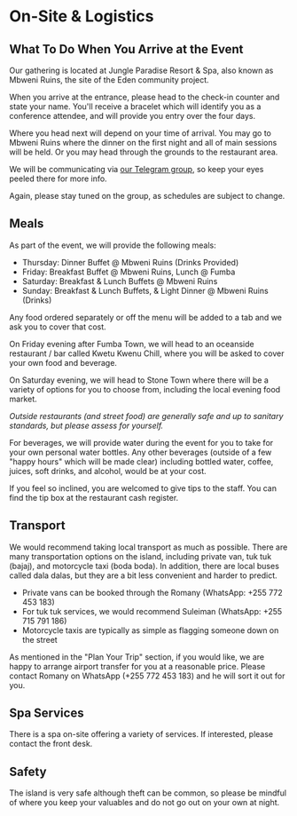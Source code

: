 # On-Site & Logistics

## What To Do When You Arrive at the Event

Our gathering is located at Jungle Paradise Resort & Spa, also known as Mbweni Ruins, the site of the Eden community project.

When you arrive at the entrance, please head to the check-in counter and state your name. You'll receive a bracelet which will identify you as a conference attendee, and will provide you entry over the four days.

Where you head next will depend on your time of arrival. You may go to Mbweni Ruins where the dinner on the first night and all of main sessions will be held. Or you may head through the grounds to the restaurant area.

We will be communicating via [our Telegram group](https://t.me/+U3Bc77YxDs1mZjUy), so keep your eyes peeled there for more info.

Again, please stay tuned on the group, as schedules are subject to change.

## Meals

As part of the event, we will provide the following meals:

- Thursday: Dinner Buffet @ Mbweni Ruins (Drinks Provided)
- Friday: Breakfast Buffet @ Mbweni Ruins, Lunch @ Fumba
- Saturday: Breakfast & Lunch Buffets @ Mbweni Ruins
- Sunday: Breakfast & Lunch Buffets, & Light Dinner @ Mbweni Ruins (Drinks)

Any food ordered separately or off the menu will be added to a tab and we ask you to cover that cost.

On Friday evening after Fumba Town, we will head to an oceanside restaurant / bar called Kwetu Kwenu Chill, where you will be asked to cover your own food and beverage.

On Saturday evening, we will head to Stone Town where there will be a variety of options for you to choose from, including the local evening food market.

*Outside restaurants (and street food) are generally safe and up to sanitary standards, but please assess for yourself.*

For beverages, we will provide water during the event for you to take for your own personal water bottles. Any other beverages (outside of a few "happy hours" which will be made clear) including bottled water, coffee, juices, soft drinks, and alcohol, would be at your cost.

If you feel so inclined, you are welcomed to give tips to the staff. You can find the tip box at the restaurant cash register.

## Transport

We would recommend taking local transport as much as possible. There are many transportation options on the island, including private van, tuk tuk (bajaj), and motorcycle taxi (boda boda). In addition, there are local buses called dala dalas, but they are a bit less convenient and harder to predict.

- Private vans can be booked through the Romany (WhatsApp: +255 772 453 183)
- For tuk tuk services, we would recommend Suleiman (WhatsApp: +255 715 791 186)
- Motorcycle taxis are typically as simple as flagging someone down on the street

As mentioned in the "Plan Your Trip" section, if you would like, we are happy to arrange airport transfer for you at a reasonable price. Please contact Romany on WhatsApp (+255 772 453 183) and he will sort it out for you.

## Spa Services

There is a spa on-site offering a variety of services. If interested, please contact the front desk.

## Safety

The island is very safe although theft can be common, so please be mindful of where you keep your valuables and do not go out on your own at night.